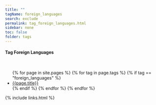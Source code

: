 ```yaml
---
title: ""
tagName: foreign_languages
search: exclude
permalink: tag_foreign_languages.html
sidebar: none
toc: false
folder: tags
---
```

<!-- {% include taglogic.html %} -->
<h4>Tag Foreign Languages</h4>
<br/>
<ul>
{% for page in site.pages %}
{% for tag in page.tags %}
{% if tag == "foreign_languages" %}
<li><a href="{{page.url | remove: "/" }}">{{page.title}}</a></li>
{% endif %}
{% endfor %}
{% endfor %}
</ul>
{% include links.html %}

